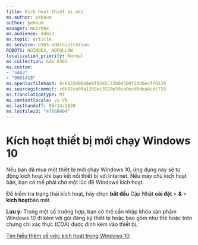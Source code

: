 ```yaml
---
title: Kích hoạt thiết bị mới
ms.author: pebaum
author: pebaum
manager: mnirkhe
ms.audience: Admin
ms.topic: article
ms.service: o365-administration
ROBOTS: NOINDEX, NOFOLLOW
localization_priority: Normal
ms.collection: Adm_O365
ms.custom:
- "3402"
- "9001418"
ms.openlocfilehash: 6c8a32496b8e9f82d2c72b0d509f2dbbecff6539
ms.sourcegitcommit: c6692ce0fa1358ec3529e59ca0ecdfdea4cdc759
ms.translationtype: MT
ms.contentlocale: vi-VN
ms.lasthandoff: 09/14/2020
ms.locfileid: "47668404"
---
```

# <a name="activating-a-new-device-running-windows-10"></a>Kích hoạt thiết bị mới chạy Windows 10

Nếu bạn đã mua một thiết bị mới chạy Windows 10, ứng dụng này sẽ tự động kích hoạt khi bạn kết nối thiết bị với Internet. Nếu máy chủ kích hoạt bận, bạn có thể phải chờ một lúc để Windows kích hoạt.

Để kiểm tra trạng thái kích hoạt, hãy chọn **bắt đầu** Cập Nhật **cài đặt**  >  **&**  >  **kích hoạt**bảo mật.

**Lưu ý:** Trong một số trường hợp, bạn có thể cần nhập khóa sản phẩm Windows 10 đi kèm với gói đăng ký thiết bị hoặc bao gồm như thẻ hoặc trên chứng chỉ xác thực (COA) được đính kèm vào thiết bị.

[Tìm hiểu thêm về việc kích hoạt trong Windows 10](https://support.microsoft.com/help/12440)